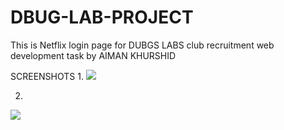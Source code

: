 # DBUG-LAB-PROJECT
This is Netflix login page for DUBGS LABS club recruitment web development task by AIMAN KHURSHID

SCREENSHOTS
1.
![](https://github.com/AImankhurhsid/DBUG-LAB-PROJECT/blob/main/Netflix-Sign-In-Page-clone.-main/img/NETFLIXLOGINPAGE%201.png)

2.
![](https://github.com/AImankhurhsid/DBUG-LAB-PROJECT/blob/main/Netflix-Sign-In-Page-clone.-main/img/NETFLIXLOGINPAGE%202.png)
